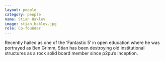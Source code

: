 ```yaml
---
layout: people
category: people
name: Stian Haklev
image: stian_haklev.jpg
role: Co-founder
---
```


Recently hailed as one of the ‘Fantastic 5′ in open education
where he was portrayed as Ben Grimm,
Stian has been destroying old institutional
structures as a rock solid board member since p2pu’s inception.